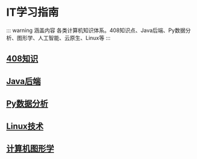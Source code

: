 # IT学习指南
::: warning 涵盖内容
各类计算机知识体系。408知识点、Java后端、Py数据分析、图形学、人工智能、云原生、Linux等
:::

## [408知识](./408知识/)

## [Java后端](./Java/)

## [Py数据分析](./Py和数据分析/)

## [Linux技术](./Linux/)

## [计算机图形学](./计算机图形学/)